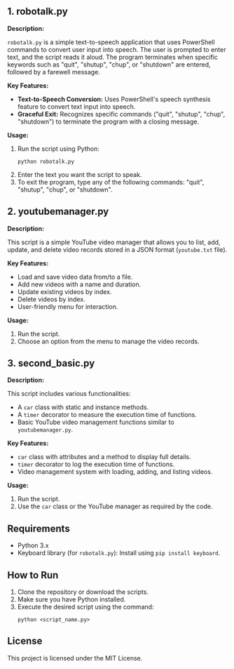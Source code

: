 <h2>1. robotalk.py</h2>

<strong>Description:</strong>  
<p>
  <code>robotalk.py</code> is a simple text-to-speech application that uses PowerShell commands to convert user input into speech. The user is prompted to enter text, and the script reads it aloud. The program terminates when specific keywords such as "quit", "shutup", "chup", or "shutdown" are entered, followed by a farewell message.
</p>

<strong>Key Features:</strong>
<ul>
  <li><strong>Text-to-Speech Conversion:</strong> Uses PowerShell's speech synthesis feature to convert text input into speech.</li>
  <li><strong>Graceful Exit:</strong> Recognizes specific commands ("quit", "shutup", "chup", "shutdown") to terminate the program with a closing message.</li>
</ul>

<strong>Usage:</strong>
<ol>
  <li>Run the script using Python:
    <pre><code>python robotalk.py</code></pre>
  </li>
  <li>Enter the text you want the script to speak.</li>
  <li>To exit the program, type any of the following commands: "quit", "shutup", "chup", or "shutdown".</li>
</ol>


<h2>2. youtubemanager.py</h2>

<strong>Description:</strong>  
<p>
  This script is a simple YouTube video manager that allows you to list, add, update, and delete video records stored in a JSON format (<code>youtube.txt</code> file).
</p>

<strong>Key Features:</strong>
<ul>
  <li>Load and save video data from/to a file.</li>
  <li>Add new videos with a name and duration.</li>
  <li>Update existing videos by index.</li>
  <li>Delete videos by index.</li>
  <li>User-friendly menu for interaction.</li>
</ul>

<strong>Usage:</strong>
<ol>
  <li>Run the script.</li>
  <li>Choose an option from the menu to manage the video records.</li>
</ol>

<h2>3. second_basic.py</h2>

<strong>Description:</strong>  
<p>
  This script includes various functionalities:
</p>
<ul>
  <li>A <code>car</code> class with static and instance methods.</li>
  <li>A <code>timer</code> decorator to measure the execution time of functions.</li>
  <li>Basic YouTube video management functions similar to <code>youtubemanager.py</code>.</li>
</ul>

<strong>Key Features:</strong>
<ul>
  <li><code>car</code> class with attributes and a method to display full details.</li>
  <li><code>timer</code> decorator to log the execution time of functions.</li>
  <li>Video management system with loading, adding, and listing videos.</li>
</ul>

<strong>Usage:</strong>
<ol>
  <li>Run the script.</li>
  <li>Use the <code>car</code> class or the YouTube manager as required by the code.</li>
</ol>

<h2>Requirements</h2>
<ul>
  <li>Python 3.x</li>
  <li>Keyboard library (for <code>robotalk.py</code>): Install using <code>pip install keyboard</code>.</li>
</ul>

<h2>How to Run</h2>
<ol>
  <li>Clone the repository or download the scripts.</li>
  <li>Make sure you have Python installed.</li>
  <li>Execute the desired script using the command:
    <pre><code>python &lt;script_name.py&gt;</code></pre>
  </li>
</ol>

<h2>License</h2>
<p>This project is licensed under the MIT License.</p>

